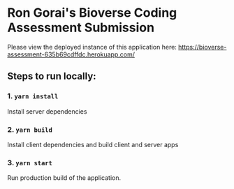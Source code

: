# Ron Gorai's Bioverse Coding Assessment Submission

Please view the deployed instance of this application here: https://bioverse-assessment-635b69cdffdc.herokuapp.com/

## Steps to run locally:

### 1. `yarn install`
Install server dependencies

### 2. `yarn build`
Install client dependencies and build client and server apps

### 3. `yarn start`
Run production build of the application.
